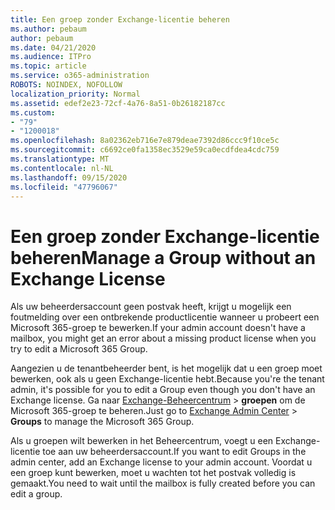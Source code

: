```yaml
---
title: Een groep zonder Exchange-licentie beheren
ms.author: pebaum
author: pebaum
ms.date: 04/21/2020
ms.audience: ITPro
ms.topic: article
ms.service: o365-administration
ROBOTS: NOINDEX, NOFOLLOW
localization_priority: Normal
ms.assetid: edef2e23-72cf-4a76-8a51-0b26182187cc
ms.custom:
- "79"
- "1200018"
ms.openlocfilehash: 8a02362eb716e7e879deae7392d86ccc9f10ce5c
ms.sourcegitcommit: c6692ce0fa1358ec3529e59ca0ecdfdea4cdc759
ms.translationtype: MT
ms.contentlocale: nl-NL
ms.lasthandoff: 09/15/2020
ms.locfileid: "47796067"
---
```

# <a name="manage-a-group-without-an-exchange-license"></a><span data-ttu-id="e27bb-102">Een groep zonder Exchange-licentie beheren</span><span class="sxs-lookup"><span data-stu-id="e27bb-102">Manage a Group without an Exchange License</span></span>

<span data-ttu-id="e27bb-103">Als uw beheerdersaccount geen postvak heeft, krijgt u mogelijk een foutmelding over een ontbrekende productlicentie wanneer u probeert een Microsoft 365-groep te bewerken.</span><span class="sxs-lookup"><span data-stu-id="e27bb-103">If your admin account doesn't have a mailbox, you might get an error about a missing product license when you try to edit a Microsoft 365 Group.</span></span>
  
<span data-ttu-id="e27bb-104">Aangezien u de tenantbeheerder bent, is het mogelijk dat u een groep moet bewerken, ook als u geen Exchange-licentie hebt.</span><span class="sxs-lookup"><span data-stu-id="e27bb-104">Because you're the tenant admin, it's possible for you to edit a Group even though you don't have an Exchange license.</span></span> <span data-ttu-id="e27bb-105">Ga naar [Exchange-Beheercentrum](https://outlook.office365.com/ecp.aspx) \> **groepen** om de Microsoft 365-groep te beheren.</span><span class="sxs-lookup"><span data-stu-id="e27bb-105">Just go to [Exchange Admin Center](https://outlook.office365.com/ecp.aspx) \> **Groups** to manage the Microsoft 365 Group.</span></span>
  
<span data-ttu-id="e27bb-106">Als u groepen wilt bewerken in het Beheercentrum, voegt u een Exchange-licentie toe aan uw beheerdersaccount.</span><span class="sxs-lookup"><span data-stu-id="e27bb-106">If you want to edit Groups in the admin center, add an Exchange license to your admin account.</span></span> <span data-ttu-id="e27bb-107">Voordat u een groep kunt bewerken, moet u wachten tot het postvak volledig is gemaakt.</span><span class="sxs-lookup"><span data-stu-id="e27bb-107">You need to wait until the mailbox is fully created before you can edit a group.</span></span>
  